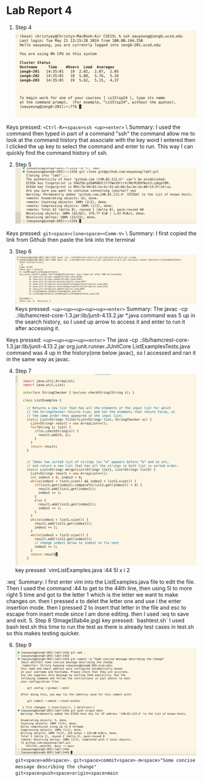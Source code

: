 # Lab Report 4

1. Step 4
![Image](lab4.jpg)

Keys pressed: `<Ctrl-R><space>ssh <up><enter>`
\\
Summary: I used the <Ctrl-R> command then typed in part of a command "ssh" the <Ctrl-R> command allow me to look at the command history that associate with the key word I entered then I clicked the up key to select the command and enter to run. This way I can quickly find the command history of ssh.

2. Step 5
![Image](lab4b.jpg)

Keys pressed: `git<space>clone<space><Comm-V>`
\\
Summary: I first copied the link from Github then paste the link into the terminal

3. Step 6
![Image](lab7c.jpg)
Keys pressed: `<up><up><up><up><up><enter>`
Summary: The javac -cp .:lib/hamcrest-core-1.3.jar:lib/junit-4.13.2.jar *.java command was 5 up in the search history, so I used up arrow to access it and enter to run it after accessing it. 

Keys pressed: `<up><up><up><up><enter>`
The java -cp .:lib/hamcrest-core-1.3.jar:lib/junit-4.13.2.jar org.junit.runner.JUnitCore  ListExamplesTests.java command was 4 up in the history(one below javac), so I accessed and ran it in the same way as javac.

4. Step 7
![Image](lab4d.jpg)
key pressed `vim<space>ListExamples.java<Enter>
:44<enter>
5l
x
i
2
<esc>
:wq<enter>`
Summary: I first enter vim into the ListExamples.java file to edit the file. Then I used the command :44 to get to the 44th line, then using 5l to more right 5 time and got to the letter 1 which is the letter we want to make changes on. then I pressed x to delet the letter one and use i the enter insertion mode. then I pressed 2 to insert that letter in the file and esc to escape from insert mode since I am done editing. then I used :wq to save and exit.
5. Step 8
![Image](lab4e.jpg)
key pressed: `bash<space>test.sh<enter>`
I used bash test.sh this time to run the test as there is already test cases in test.sh so this makes testing quicker.

6. Step 9
![Image](lab4f.jpg)
`git<space>add<space>.`
`git<space>commit<space>-m<space>"Some concise message describing the change"`
`git<space>push<space>origin<space>main`




